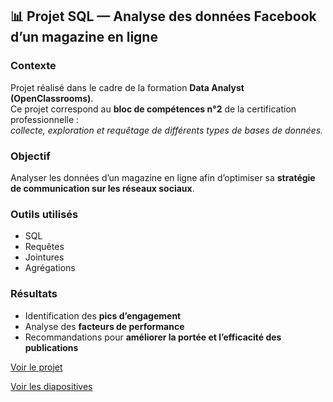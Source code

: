 ## 📊 Projet SQL — Analyse des données Facebook d’un magazine en ligne

### **Contexte**
Projet réalisé dans le cadre de la formation **Data Analyst (OpenClassrooms)**.  
Ce projet correspond au **bloc de compétences n°2** de la certification professionnelle :  
*collecte, exploration et requêtage de différents types de bases de données.*

### **Objectif**
Analyser les données d’un magazine en ligne afin d’optimiser sa **stratégie de communication sur les réseaux sociaux**.

### **Outils utilisés**
- SQL  
- Requêtes  
- Jointures  
- Agrégations  

### **Résultats**
- Identification des **pics d’engagement**  
- Analyse des **facteurs de performance**  
- Recommandations pour **améliorer la portée et l’efficacité des publications**

 [Voir le projet](https://github.com/sylvia-chevalier-data/social-media/blob/main/Sylvia_Chevalier_document%20de%20spécification_juillet_2025.pdf)
 
 [Voir les diapositives](https://github.com/sylvia-chevalier-data/social-media/blob/main/Diapos%20projet%202%20SQL%20version%20finale.pptx)


